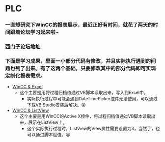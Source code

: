 # PLC
### 一直想研究下WinCC的报表展示，最近正好有时间，就花了两天的时间跟着论坛学习起来啦~
### [西门子论坛地址](http://www.ad.siemens.com.cn/club/bbs/post.aspx?a_id=1364128&b_id=5&s_id=0&num=36&type=elite#)
### 下面是学习成果，里面一小部分代码有修改，并且实际执行遇到的问题也列了出来。有了这两个基础，只要修改其中的部分代码即可实现定制化报表需求。
- [WinCC & Excel](https://github.com/DraculaXly/PLC/tree/master/WinCC%20%26%20Excel)
  - 这个主要是用将过程归档值通过VB脚本读取出来，写入到Excel中。
     - 实际执行过程中可能会遇到DateTimePicker控件无法使用，可以通过下载VB Studio安装后解决。:stuck_out_tongue_closed_eyes:
- [WinCC & ListView](https://github.com/DraculaXly/PLC/tree/master/WinCC%20%26%20ListView)
  - 这个主要是用WinCC的Active X控件，将过程归档值通过VB脚本读取出来，展示在ListView上。
     - 这个实际执行过程时，ListView的View属性需要设置为3，当然了，也可以通过脚本赋值。:stuck_out_tongue_closed_eyes:
